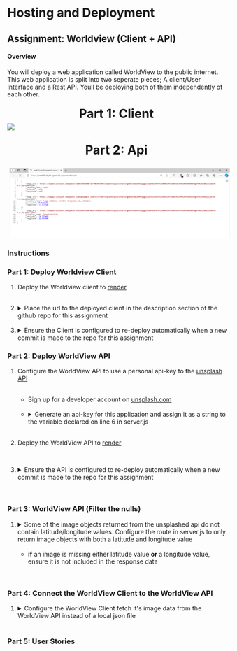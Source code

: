 # Hosting and Deployment

## Assignment: Worldview (Client + API)

#### Overview
You will deploy a web application called WorldView to the public internet. This web application is split into two seperate pieces; A client/User Interface and a Rest API. Youll be deploying both of them independently of each other.

<div style="display: flex; flex-direction: column; justify-content: center;  align-items: center;
">  <div>
    <h1 style="margin-right: 1%; margin-top: 1%; text-align: center; margin-bottom: 0px;" >Part 1: Client</h1>
    

   <img src="./Example/Part1.gif" style="margin-right: 1%; margin-top: 1%;" /> 
   <h1 style="margin-right: 1%; margin-top: 5%; text-align:center" >Part 2: Api</h1>
   <img src="./Example/Part2.png"  style="margin-left: 1%; margin-top: 1%;" />
  </div>
</div>


### Instructions



### **Part 1: Deploy Worldview Client**
1. Deploy the Worldview client to [render](https://render.com/)
   
   <br>
   
2. <details>
    <summary>Place the url to the deployed client in the description section of the github repo for this assignment</summary>
    <br>
      <img src="./Example/Part1.png" width=400/>
    </details>

   <br>

3. <details>
        <summary>Ensure the Client is configured to re-deploy automatically when a new commit is made to the repo for this assignment</summary>
        <br>
          <img src="./Example/Part1-2.png"/>
      </details>



### **Part 2: Deploy WorldView API**

1. Configure the WorldView API to use a personal api-key to the [unsplash API](https://unsplash.com/documentation#get-a-random-photo)

      <br>

     - Sign up for a developer account on [unsplash.com](https://unsplash.com/developers)
      
      <br>

     - <details>
        <summary>Generate an api-key for this application and assign it as a string to the variable declared on line 6 in server.js</summary>
        <br>
          <img src="./Example/Part2-1.png" width=400/>
      </details>
      
      <br>


2. Deploy the WorldView API to [render](https://render.com/)

<br>


3. <details>
        <summary>Ensure the API is configured to re-deploy automatically when a new commit is made to the repo for this assignment</summary>
        <br>
          <img src="./Example/Part1-2.png"/>
      </details>

<br>

### **Part 3: WorldView API (Filter the nulls)**

1.  <details>
        <summary>Some of the image objects returned from the unsplashed api do not contain latitude/longitude values. Configure the route in server.js to only return image objects with both a latitude and longitude value </summary>
        <br>
          <img src="./Example/Part3.png"/>
      </details>
      <br>
      
      - **if** an image is missing either latitude value **or** a longitude value, ensure it is not included in the response data

<br>

### **Part 4: Connect the WorldView Client to the WorldView API**
1.  <details>
        <summary>Configure the WorldView Client fetch it's image data from the WorldView API instead of a local json file  </summary>
        <br>
          Everytime the page loads, you should get a different set of images.

      <br/>
          <img src="./Example/Part4.gif"/>
      </details>
      <br>



### **Part 5: User Stories**